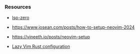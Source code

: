 



### Resources 

- [lsp-zero](https://lsp-zero.netlify.app/docs/)

- https://www.josean.com/posts/how-to-setup-neovim-2024

- https://vineeth.io/posts/neovim-setup

- [Lazy Vim Rust configuration](https://www.lazyvim.org/extras/lang/rust)
